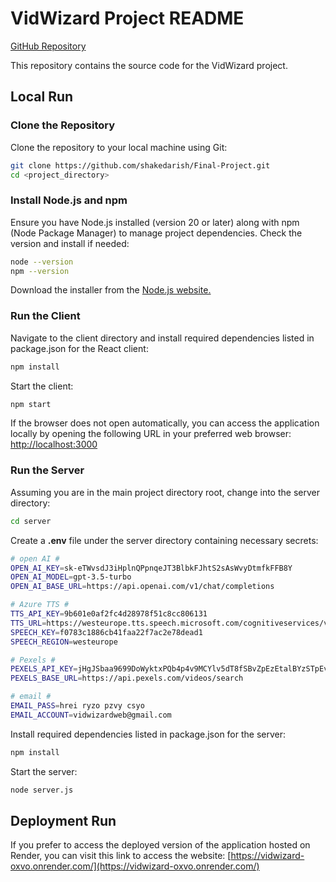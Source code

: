 # VidWizard Project README

[GitHub Repository](https://github.com/shakedarish/Final-Project)

This repository contains the source code for the VidWizard project.

## Local Run

### Clone the Repository

Clone the repository to your local machine using Git:

```bash
git clone https://github.com/shakedarish/Final-Project.git
cd <project_directory>
```

### Install Node.js and npm

Ensure you have Node.js installed (version 20 or later) along with npm (Node Package Manager) to manage project dependencies. Check the version and install if needed:

```bash
node --version
npm --version
```

Download the installer from the [Node.js website.](https://nodejs.org/en)

### Run the Client

Navigate to the client directory and install required dependencies listed in package.json for the React client:

```bash
npm install
```

Start the client:

```bash
npm start
```

If the browser does not open automatically, you can access the application locally by opening the following URL in your preferred web browser: [http://localhost:3000](http://localhost:3000)

### Run the Server

Assuming you are in the main project directory root, change into the server directory:

```bash
cd server
```

Create a **.env** file under the server directory containing necessary secrets:

```bash
# open AI #
OPEN_AI_KEY=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
OPEN_AI_MODEL=gpt-3.5-turbo
OPEN_AI_BASE_URL=https://api.openai.com/v1/chat/completions

# Azure TTS #
TTS_API_KEY=9b601e0af2fc4d28978f51c8cc806131
TTS_URL=https://westeurope.tts.speech.microsoft.com/cognitiveservices/v1
SPEECH_KEY=f0783c1886cb41faa22f7ac2e78dead1
SPEECH_REGION=westeurope

# Pexels #
PEXELS_API_KEY=jHgJSbaa9699DoWyktxPQb4p4v9MCYlv5dT8fSBvZpEzEtalBYzSTpEv
PEXELS_BASE_URL=https://api.pexels.com/videos/search

# email #
EMAIL_PASS=hrei ryzo pzvy csyo
EMAIL_ACCOUNT=vidwizardweb@gmail.com
```

Install required dependencies listed in package.json for the server:

```bash
npm install
```

Start the server:

```bash
node server.js
```

## Deployment Run

If you prefer to access the deployed version of the application hosted on Render, you can visit this link to access the website:
[https://vidwizard-oxvo.onrender.com/](https://vidwizard-oxvo.onrender.com/)

